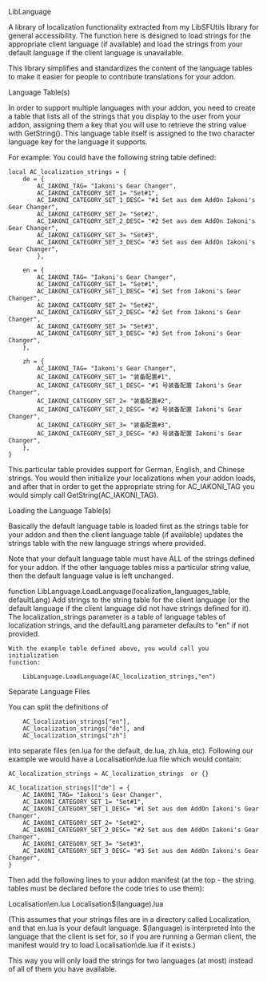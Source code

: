 LibLanguage

A library of localization functionality extracted from my LibSFUtils library for general accessibility.
The function here is designed to load strings for the appropriate client language (if available) and 
load the strings from your default language if the client language is unavailable.

This library simplifies and standardizes the content of the language tables to make it easier for
people to contribute translations for your addon. 


Language Table(s)

In order to support multiple languages with your addon, you need to create a table that lists all
of the strings that you display to the user from your addon, assigning them a key that you will
use to retrieve the string value with GetString(). This language table itself is assigned to the two 
character language key for the language it supports.

For example: You could have the following string table defined:
    
    local AC_localization_strings = {
        de = {
            AC_IAKONI_TAG= "Iakoni's Gear Changer",
            AC_IAKONI_CATEGORY_SET_1= "Set#1",
            AC_IAKONI_CATEGORY_SET_1_DESC= "#1 Set aus dem AddOn Iakoni's Gear Changer",
            AC_IAKONI_CATEGORY_SET_2= "Set#2",
            AC_IAKONI_CATEGORY_SET_2_DESC= "#2 Set aus dem AddOn Iakoni's Gear Changer",
            AC_IAKONI_CATEGORY_SET_3= "Set#3",
            AC_IAKONI_CATEGORY_SET_3_DESC= "#3 Set aus dem AddOn Iakoni's Gear Changer",
            },
        
        en = {
            AC_IAKONI_TAG= "Iakoni's Gear Changer",
            AC_IAKONI_CATEGORY_SET_1= "Set#1",
            AC_IAKONI_CATEGORY_SET_1_DESC= "#1 Set from Iakoni's Gear Changer",
            AC_IAKONI_CATEGORY_SET_2= "Set#2",
            AC_IAKONI_CATEGORY_SET_2_DESC= "#2 Set from Iakoni's Gear Changer",
            AC_IAKONI_CATEGORY_SET_3= "Set#3",
            AC_IAKONI_CATEGORY_SET_3_DESC= "#3 Set from Iakoni's Gear Changer",
        },
           
        zh = {
            AC_IAKONI_TAG= "Iakoni's Gear Changer",
            AC_IAKONI_CATEGORY_SET_1= "装备配置#1",
            AC_IAKONI_CATEGORY_SET_1_DESC= "#1 号装备配置 Iakoni's Gear Changer",
            AC_IAKONI_CATEGORY_SET_2= "装备配置#2",
            AC_IAKONI_CATEGORY_SET_2_DESC= "#2 号装备配置 Iakoni's Gear Changer",
            AC_IAKONI_CATEGORY_SET_3= "装备配置#3",
            AC_IAKONI_CATEGORY_SET_3_DESC= "#3 号装备配置 Iakoni's Gear Changer",
        },
    }
	
This particular table provides support for German, English, and Chinese strings. You would then
initialize your localizations when your addon loads, and after that in order to get the appropriate
string for AC_IAKONI_TAG you would simply call GetString(AC_IAKONI_TAG).


Loading the Language Table(s)

Basically the default language table is loaded first as the strings table for your addon
and then the client language table (if available) updates the strings table with the new
language strings where provided.

Note that your default language table must have ALL of the strings defined for your addon.
If the other language tables miss a particular string value, then the default language value
is left unchanged.

function LibLanguage.LoadLanguage(localization_languages_table, defaultLang)
    Add strings to the string table for the client language (or
    the default language if the client language did not have strings
    defined for it). The localization_strings parameter is a table of language tables
    of localization strings, and the defaultLang parameter defaults to "en" if not
    provided.
	
	With the example table defined above, you would call you initialization
	function:
    
        LibLanguage.LoadLanguage(AC_localization_strings,"en")


Separate Language Files

You can split the definitions of 

        AC_localization_strings["en"], 
		AC_localization_strings["de"], and 
		AC_localization_strings["zh"]
		
into separate files (en.lua for the default, de.lua, zh.lua, etc). Following our example we would have a 
Localisation\de.lua file which would contain:

	AC_localization_strings = AC_localization_strings  or {}

	AC_localization_strings]["de"] = {
		AC_IAKONI_TAG= "Iakoni's Gear Changer",
		AC_IAKONI_CATEGORY_SET_1= "Set#1",
		AC_IAKONI_CATEGORY_SET_1_DESC= "#1 Set aus dem AddOn Iakoni's Gear Changer",
		AC_IAKONI_CATEGORY_SET_2= "Set#2",
		AC_IAKONI_CATEGORY_SET_2_DESC= "#2 Set aus dem AddOn Iakoni's Gear Changer",
		AC_IAKONI_CATEGORY_SET_3= "Set#3",
		AC_IAKONI_CATEGORY_SET_3_DESC= "#3 Set aus dem AddOn Iakoni's Gear Changer",
	}


Then add the following lines to your addon manifest (at the top - the string tables must be 
declared before the code tries to use them):

Localisation\en.lua
Localisation\$(language).lua

(This assumes that your strings files are in a directory called Localization, and that en.lua 
is your default language. $(language) is interpreted into the language that the client is set for, so if 
you are running a German client, the manifest would try to load Localisation\de.lua if it exists.)

This way you will only load the strings for two languages (at most) instead of all of them you have available.
